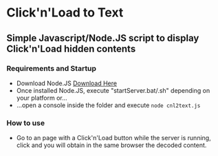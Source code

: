 # Click'n'Load to Text
## Simple Javascript/Node.JS script to display Click'n'Load hidden contents 

### Requirements and Startup
- Download Node.JS [Download Here](https://nodejs.org/en/download/ "Node.JS Download")
- Once installed Node.JS, execute "startServer.bat/.sh" depending on your platform or...
- ...open a console inside the folder and execute `node cnl2text.js`

### How to use
- Go to an page with a Click'n'Load button while the server is running, click and you will obtain in the same browser the decoded content.